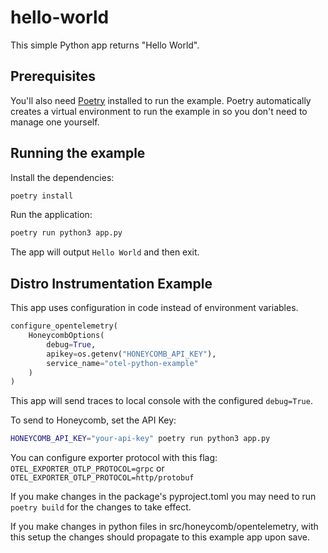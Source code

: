 # hello-world

This simple Python app returns "Hello World".

## Prerequisites

You'll also need [Poetry](https://python-poetry.org/) installed to run the example. Poetry automatically creates a virtual environment to run the example in so you don't need to manage one yourself.

## Running the example

Install the dependencies:

```bash
poetry install
```

Run the application:

```bash
poetry run python3 app.py
```

The app will output `Hello World` and then exit.

## Distro Instrumentation Example

This app uses configuration in code instead of environment variables.

```python
configure_opentelemetry(
    HoneycombOptions(
        debug=True,
        apikey=os.getenv("HONEYCOMB_API_KEY"),
        service_name="otel-python-example"
    )
)
```

This app will send traces to local console with the configured `debug=True`.

To send to Honeycomb, set the API Key:

```bash
HONEYCOMB_API_KEY="your-api-key" poetry run python3 app.py
```

You can configure exporter protocol with this flag:
`OTEL_EXPORTER_OTLP_PROTOCOL=grpc` or `OTEL_EXPORTER_OTLP_PROTOCOL=http/protobuf`

If you make changes in the package's pyproject.toml you may need to run `poetry build` for the changes to take effect.

If you make changes in python files in src/honeycomb/opentelemetry, with this setup the changes should propagate to this example app upon save.
